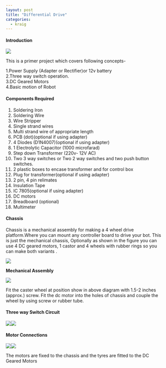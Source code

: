 ```yaml
---
layout: post
title: "Differential Drive"
categories:
  - kraig
---
```


#### Introduction

![][1]

This is a primer project which covers following concepts-

1.Power Supply (Adapter or Rectifier)or 12v battery  
2.Three way switch operation.  
3.DC Geared Motors  
4.Basic motion of Robot

#### Components Required

1. Soldering Iron
2. Soldering Wire
3. Wire Stripper
4. Single strand wires
5. Multi strand wire of appropriate length
6. PCB (dot)(optional if using adapter)
7. 4 Diodes (D1N4007)(optional if using adapter)
8. 1 Electrolytic Capacitor (1000 microfarad)
9. Step down Transformer (220v- 12V AC)
10. Two 3 way switches or Two 2 way switches and two push button switches.
11. 2 plastic boxes to encase transformer and for control box
12. Plug for transformer(optional if using adapter)
13. 2 pin, 4 pin relimates
14. Insulation Tape
15. IC 7805(optional if using adapter)
16. DC motors
17. Breadboard (optional)
18. Multimeter

#### Chassis

Chassis is a mechanical assembly for making a 4 wheel drive platform.Where you can mount any controller board to drive your bot. This is just the mechanical chassis, Optionally as shown in the figure you can use 4 DC geared motors, 1 castor and 4 wheels with rubber rings so you can make both variants .

![][2]

**Mechanical Assembly**

![][3]

Fit the caster wheel at position show in above diagram with 1.5-2 inches (approx.) screw. Fit the dc motor into the holes of chassis and couple the wheel by using screw or rubber tube.

#### Three way Switch Circuit

![][4]![][5]

#### Motor Connections

![][6]![][7]

The motors are fixed to the chassis and the tyres are fitted to the DC Geared Motors

[1]: https://lh4.googleusercontent.com/2iTJRZYtI_vBK6500rRetf-jAhbeJkSbbQrJvKpuHI1LwrCft04dsfRf54TMC1un_GOTlz0xg2PaTim0OHPjZyurjfOVDBknUGm_IgoqhiCgk4EIG_c
[2]: https://lh6.googleusercontent.com/fV9-RA5zw1I-m1A9QApJyoDmVA2tZ0BQeEDEfnoLgRQt0Udgrf-WFfmGxIiBF6GwsP3zBNTGzQYc_6qIcaWFBOxef-HyYwgvQDAZiUytlhRhVfiZf31fDn8Dlw
[3]: https://lh5.googleusercontent.com/ZIub0xLbZ-LKzfOIXeUwCzT2rNlJbp-FgPhGlGKPyt6-kmAuVpAwoVfnyBdgNXduwDqS0XEC-oqeNeiFyAtx_qeXn8kPTWXskIUFnjqBkChO8VP0YjU
[4]: https://lh4.googleusercontent.com/yd_rR3WDY0sEQT1hiJm9ik6kPSIXIgMVVAbQS_svhIa3ESVXLBuyXNBjkVj1RDzS7uaBe0zNlWmm-sBLTd42ykdw6wBU47MCaLrPMo0krVUWC8KkGgk
[5]: https://lh4.googleusercontent.com/MTv_8jTxXOBP-VIqX694yJSrwUwQPzUArkv9vtk701pLs0Afjs9GNstJ8PmxOlEALgTOyAdFvGpoWw4dBd_C7yidPkfBodDBEbE_7Xt1y5j_8qjjO7Y
[6]: https://lh3.googleusercontent.com/8DokK5UajRP1ZfTDaI6m6NPL85XW3uu9An1zYICk0_Xd3uqbsRGdqthVuJlliKn1ODAkeKKXktXQ2kFhIuspd9z_YwlL2f3petCWsO651_ZbIzhQjh8
[7]: https://lh4.googleusercontent.com/UfHEuNnOKyKBEJNzGvG8wD567iOoHBqW8Gd4jnwBj0vJCEUuoGpzqBtsOgXJn5DE-XQI7eG3RRHEEv2ssla0xGhngRCcBXGBRcuZnrxzpXa5BoCGhAs
